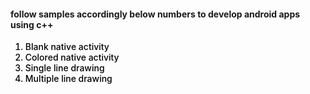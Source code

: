 <h4>follow samples accordingly below numbers to develop android apps using c++</h4>
<div style="color:black;font-weight:500;font-size:14px;">
<ol>
<li>Blank native activity</li>
<li>Colored native activity</li>
<li>Single line drawing</li>
<li>Multiple line drawing</li>
</ol>
</div>
